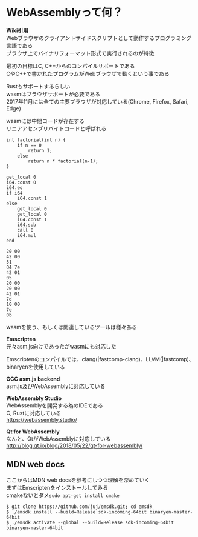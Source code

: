 # WebAssemblyって何？

**Wiki引用**  
Webブラウザのクライアントサイドスクリプトとして動作するプログラミング言語である  
ブラウザ上でバイナリフォーマット形式で実行されるのが特徴  

最初の目標はC, C++からのコンパイルサポートである  
CやC++で書かれたプログラムがWebブラウザで動くという事である  

Rustもサポートするらしい  
wasmはブラウザサポートが必要である  
2017年11月には全ての主要ブラウザが対応している(Chrome, Firefox, Safari, Edge)  


wasmには中間コードが存在する  
リニアアセンブリバイトコードと呼ばれる  


```
int factorial(int n) {
    if n == 0
        return 1;
    else
        return n * factorial(n-1);
}
```

```
get_local 0
i64.const 0
i64.eq
if i64
    i64.const 1
else
    get_local 0
    get_local 0
    i64.const 1
    i64.sub
    call 0
    i64.mul
end
```

```
20 00
42 00
51
04 7e
42 01
05
20 00
20 00
42 01
7d
10 00
7e
0b
```

wasmを使う、もしくは関連しているツールは様々ある  

**Emscripten**  
元々asm.js向けであったがwasmにも対応した  

Emscriptenのコンパイルでは、clang(|fastcomp-clang)、LLVM(|fastcomp)、binaryenを使用している  

**GCC asm.js backend**  
asm.js及びWebAssemblyに対応している  

**WebAssembly Studio**  
WebAssemblyを開発する為のIDEである  
C, Rustに対応している  
https://webassembly.studio/  

**Qt for WebAssembly**  
なんと、QtがWebAssemblyに対応している  
http://blog.qt.io/blog/2018/05/22/qt-for-webassembly/  


## MDN web docs

ここからはMDN web docsを参考にしつつ理解を深めていく  
まずはEmscriptenをインストールしてみる  
cmakeないとダメ``sudo apt-get install cmake``  


```
$ git clone https://github.com/juj/emsdk.git; cd emsdk
$ ./emsdk install --build=Release sdk-incoming-64bit binaryen-master-64bit
$ ./emsdk activate --global --build=Release sdk-incoming-64bit binaryen-master-64bit
```






